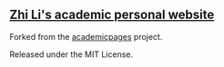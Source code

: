 ## [Zhi Li's academic personal website](https://zhilihydro.github.io/)

Forked from the [academicpages](https://github.com/academicpages/academicpages.github.io) project.

Released under the MIT License.
